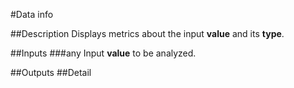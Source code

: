 #Data info

##Description
Displays metrics about the input **value** and its **type**.

##Inputs
###any
Input **value** to be analyzed.

##Outputs
##Detail

